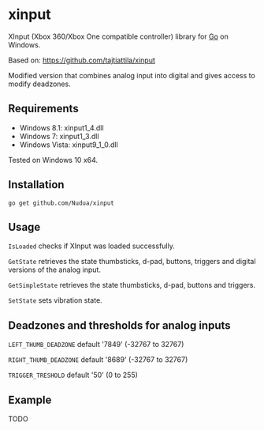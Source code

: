 xinput
======

XInput (Xbox 360/Xbox One compatible controller) library for [Go][] on Windows.

Based on: https://github.com/tajtiattila/xinput

Modified version that combines analog input into digital and gives access to modify deadzones.

[Go]: http://golang.org

Requirements
------------

- Windows 8.1: xinput1_4.dll
- Windows 7: xinput1_3.dll
- Windows Vista: xinput9_1_0.dll

Tested on Windows 10 x64.

Installation
------------

`go get github.com/Nudua/xinput`

Usage
-----

`IsLoaded` checks if XInput was loaded successfully.

`GetState` retrieves the state thumbsticks, d-pad, buttons, triggers and digital versions of the analog input.

`GetSimpleState` retrieves the state thumbsticks, d-pad, buttons and triggers.

`SetState` sets vibration state.

Deadzones and thresholds for analog inputs
---------
`LEFT_THUMB_DEADZONE` default '7849' (-32767 to 32767)

`RIGHT_THUMB_DEADZONE` default '8689' (-32767 to 32767)

`TRIGGER_TRESHOLD` default '50' (0 to 255)

Example
-------
TODO